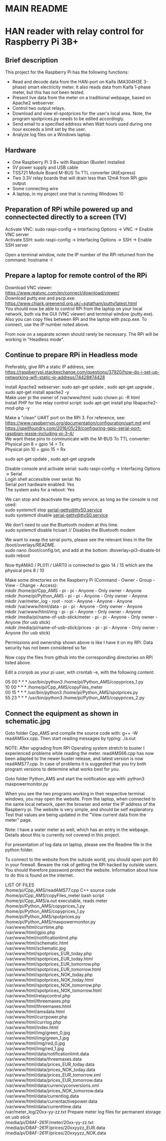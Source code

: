 # MAIN README

HAN reader with relay control for Raspberry Pi 3B+
==================================================

Brief description
-----------------
This project for the Raspberry Pi has the following functions:
* Read and decode data from the HAN-port on Kaifa (MA304H3E 3-phase) smart electricity meter. It also reads data from Kaifa 1-phase meter, but this has not been tested.
* Present live data from the meter on a traditional webpage, based on Apache2 webserver.
* Control two output relays.
* Download and view el-spotprices for the user's local area. Note, the program spotprices.py needs to be edited accordingly. 
* Send email to a specified address when Watt hours used during one hour exceeds a limit set by the user.
* Analyze log files on a Windows laptop.

Hardware
--------
* One Raspberry Pi 3 B+ with Raspbian (Buster) installed
* 5V power supply and USB cable
* TSS721 Module Board M-BUS To TTL converter (AliExpress)
* Two 3.3V relay boards that will drain less than 12mA from RPi gpio output
* Some connecting wire
* A laptop, in my project one that is running Windows 10

Preparation of RPi while powered up and connectected directly to a screen (TV)
------------------------------------------------------------------------------
Activate VNC: sudo raspi-config -> Interfacing Options -> VNC -> Enable VNC server<br>
Activate SSH: sudo raspi-config -> Interfacing Options -> SSH -> Enable SSH server

Open a terminal window, note the IP number of the RPi returned from the command: hostname -I

Prepare a laptop for remote control of the RPi
----------------------------------------------
Download VNC viewer: https://www.realvnc.com/en/connect/download/viewer/ <br>
Download putty.exe and pscp.exe: https://www.chiark.greenend.org.uk/~sgtatham/putty/latest.html<br>
You should now be able to control RPi from the laptop on your local network, both via the GUI (VNC viewer) and terminal window (putty.exe). Also you can copy files between RPi and the laptop with pscp.exe. To connect, use the IP number noted above.

From now on a separate screen should rarely be necessary. The RPi will be working in "Headless mode".

Continue to prepare RPi in Headless mode
----------------------------------------
Preferably, give RPi a static IP address, see: https://raspberrypi.stackexchange.com/questions/37920/how-do-i-set-up-networking-wifi-static-ip-address/74428#74428

Install Apache2 webserver: sudo apt-get update , sudo apt-get upgrade , sudo apt-get install apache2 -y<br>
Make user pi the owner of /var/www/html: sudo chown pi: -R html<br>
Install PHP for the relay control script: sudo apt-get install php libapache2-mod-php -y<br>

Make a "clean" UART port on the RPi 3. For reference, see: https://www.raspberrypi.org/documentation/configuration/uart.md and https://spellfoundry.com/2016/05/29/configuring-gpio-serial-port-raspbian-jessie-including-pi-3-4/<br>
We want these pins to communicate with the M-BUS To TTL converter:<br>
Physical pin 8 = gpio 14 = Tx<br>
Physical pin 10 = gpio 15 = Rx

sudo apt-get update , sudo apt-get upgrade<br>

Disable console and activate serial: sudo raspi-config -> Interfacing Options -> Serial<br>
Login shell accessible over serial: No<br>
Serial port hardware enabled: Yes<br>
The system asks for a reboot: Yes

We can stop and deactivate the getty service, as long as the console is not used: <br>
sudo systemctl stop serial-getty@ttyS0.service<br>
sudo systemctl disable serial-getty@ttyS0.service<br>

We don't need to use the Bluetooth modem at this time.<br>
sudo systemctl disable hciuart  // Disables the Bluetooth modem<br>

We want to swap the serial ports, please see the relevant lines in the file /boot/overlays/README.<br>
sudo nano /boot/config.txt, and add at the bottom: dtoverlay=pi3-disable-bt<br>
sudo reboot <br>

Now ttyAMA0 / PL011 / UART0 is connected to gpio 14 / 15 which are the physical pins 8 / 10<br>

Make some directories on the Raspberry Pi (Command - Owner - Group - View - Change - Access):<br>
mkdir /home/pi/Cpp_AMS - pi - pi - Anyone - Only owner - Anyone<br>
mkdir /home/pi/Python_AMS - pi - pi - Anyone - Only owner - Anyone<br>
mkdir /var/meter_log - root - root - Anyone - Anyone - Anyone<br>
mkdir /var/www/html/data - pi - pi - Anyone - Only owner - Anyone<br>
mkdir /var/www/html/img - pi - pi - Anyone - Only owner - Anyone<br>
mkdir /media/pi/name-of-usb-stick/meter - pi - pi - Anyone - Only owner - Anyone (for usb stick)<br>
mkdir /media/pi/name-of-usb-stick/prices - pi - pi - Anyone - Only owner - Anyone (for usb stick)<br>

Permissions and ownership shown above is like I have it on my RPi. Data security has not been considered so far.

Now copy the files from github into the corresponding directories on RPi listed above.

Edit a cronjob as your pi user, with crontab -e, with the following content:

05 00 * * * /usr/bin/python3 /home/pi/Python_AMS/copyprices_1.py<br>
10 00 * * * /home/pi/Cpp_AMS/copyFiles_meter<br>
00 15 * * * /usr/bin/python3 /home/pi/Python_AMS/spotprices.py<br>
55 23 * * * /usr/bin/python3 /home/pi/Python_AMS/copyprices_2.py<br>

Connect the equipment as shown in schematic.jpg
-----------------------------------------------

Goto folder Cpp_AMS and compile the source code with: g++ -W readAMSxx.cpp. Then start reading messages by typing: ./a.out

NOTE: After upgrading from RPi Operating system stretch to buster I experienced problems while reading the meter. readAMS66.cpp has now been adapted to the newer buster release, and latest version is now readAMS77.cpp. In case of problems it is suggested that you try both program versions to determine what works best for you.

Goto folder Python_AMS and start the notification app with: python3 maxpowermonitor.py

When you see the two programs working in their respective terminal windows, you may open the website. From the laptop, when connected to the same local network, open the browser and enter the IP address of the Raspberry pi. The website is very simple, and should be self explanatory. Test that values are being updated in the "View current data from the meter" page. <br>

Note: I have a water meter as well, which has an entry in the webpage. Details about this is currently not covered in this project.

For presentation of log data on laptop, please see the Readme file in the python folder.

To connect to the website from the outside world, you should open port 80 in your firewall. Beware the risk of getting the RPi hacked by outside users. You should therefore password protect the website. Information about how to do this is found on the internet.<br>

LIST OF FILES<br>
/home/pi/Cpp_AMS/readAMS77.cpp                  C++ source code<br>
/home/pi/Cpp_AMS/copyFiles_meter                bash script<br>
/home/pi/Cpp_AMS/a.out                          executable, reads meter<br>
/home/pi/Python_AMS/copyprices_1.py<br>
/home/pi/Python_AMS/copyprices_1.py<br>
/home/pi/Python_AMS/spotprices.py<br>
/home/pi/Python_AMS/maxpowermonitor.py<br>
/var/www/html/currtime.php<br>
/var/www/html/gpio.php<br>
/var/www/html/notificationlimit.php<br>
/var/www/html/schematic.html<br>
/var/www/html/schematic.jpg<br>
/var/www/html/spotprices_EUR_today.php<br>
/var/www/html/spotprices_EUR_today.html<br>
/var/www/html/spotprices_EUR_tomorrow.php<br>
/var/www/html/spotprices_EUR_tomorrow.html<br>
/var/www/html/spotprices_NOK_today.php<br>
/var/www/html/spotprices_NOK_today.html<br>
/var/www/html/spotprices_NOK_tomorrow.php<br>
/var/www/html/spotprices_NOK_tomorrow.html<br>
/var/www/html/relaycontrol.php<br>
/var/www/html/threemaxes.php<br>
/var/www/html/threemaxes.html<br>
/var/www/html/amsdata.html<br>
/var/www/html/currpower.php<br>
/var/www/html/currlog.php<br>
/var/www/html/index.html<br>
/var/www/html/img/green_0.jpg<br>
/var/www/html/img/green_1.jpg<br>
/var/www/html/img/red_0.jpg<br>
/var/www/html/img/red_1.jpg<br>
/var/www/html/data/notificationlimit.data<br>
/var/www/html/data/threemaxes.data<br>
/var/www/html/data/prices_EUR_today.data<br>
/var/www/html/data/prices_NOK_today.data<br>
/var/www/html/data/prices_EUR_tomorrow.xml<br>
/var/www/html/data/prices_EUR_tomorrow.data<br>
/var/www/html/data/currencyconversions.xml<br>
/var/www/html/data/prices_NOK_tomorrow.data<br>
/var/www/html/data/currentlog.data<br>
/var/www/html/data/currentactivepower.data<br>
/var/www/html/data/currenttime.data<br>
/var/meter_log/20xx-yy-zz.txt                    Prepare meter log files for permanent storage on usb stick<br>
/media/pi/D8AF-261F/meter/20xx-yy-zz.txt<br>
/media/pi/D8AF-261F/prices/20xxyyzz_EUR.data<br>
/media/pi/D8AF-261F/prices/20xxyyzz_NOK.data<br>
